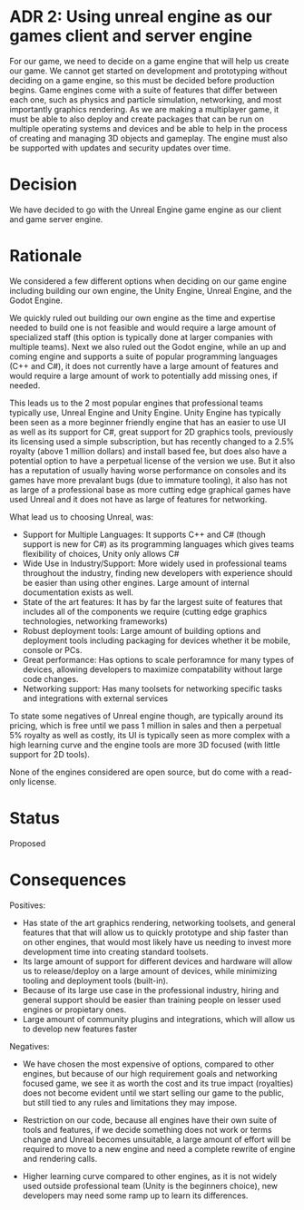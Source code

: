 # ADR 2: Using unreal engine as our games client and server engine

For our game, we need to decide on a game engine that will help us create our game.  We cannot get started on development and prototyping without deciding on a game engine, so this must be decided before production begins.  Game engines come with a suite of features that differ between each one, such as physics and particle simulation, networking, and most importantly graphics rendering. As we are making a multiplayer game, it must be able to also deploy and create packages that can be run on multiple operating systems and devices and be able to help in the process of creating and managing 3D objects and gameplay.  The engine must also be supported with updates and security updates over time.

# Decision

We have decided to go with the Unreal Engine game engine as our client and game server engine.

# Rationale

We considered a few different options when deciding on our game engine including building our own engine, the Unity Engine, Unreal Engine, and the Godot Engine.

We quickly ruled out building our own engine as the time and expertise needed to build one is not feasible and would require a large amount of specialized staff (this option is typically done at larger companies with multiple teams).  Next we also ruled out the Godot engine, while an up and coming engine and supports a suite of popular programming languages (C++ and C#), it does not currently have a large amount of features and would require a large amount of work to potentially add missing ones, if needed.  

This leads us to the 2 most popular engines that professional teams typically use, Unreal Engine and Unity Engine.  Unity Engine has typically been seen as a more beginner friendly engine that has an easier to use UI as well as its support for C#, great support for 2D graphics tools, previously its licensing used a simple subscription, but has recently changed to a 2.5% royalty (above 1 million dollars) and install based fee, but does also have a potential option to have a perpetual license of the version we use.   But it also has a reputation of usually having worse performance on consoles and its games have more prevalant bugs (due to immature tooling), it also has not as large of a professional base as more cutting edge graphical games have used Unreal and it does not have as large of features for networking.

What lead us to choosing Unreal, was:

- Support for Multiple Languages:  It supports C++ and C# (though support is new for C#) as its programming languages which gives teams flexibility of choices, Unity only allows C#
- Wide Use in Industry/Support: More widely used in professional teams throughout the industry, finding new developers with experience should be easier than using other engines.  Large amount of internal documentation exists as well.  
- State of the art features: It has by far the largest suite of features that includes all of the components we require (cutting edge graphics technologies, networking frameworks)
- Robust deployment tools: Large amount of building options and deployment tools including packaging for devices whether it be mobile, console or PCs.
- Great performance: Has options to scale perforamnce for many types of devices, allowing developers to maximize compatability without large code changes.
- Networking support: Has many toolsets for networking specific tasks and integrations with external services

To state some negatives of Unreal engine though, are typically around its pricing, which is free until we pass 1 million in sales and then a perpetual 5% royalty as well as costly, its UI is typically seen as more complex with a high learning curve and the engine tools are more 3D focused (with little support for 2D tools).  

None of the engines considered are open source, but do come with a read-only license.

# Status

Proposed

# Consequences

Positives:

- Has state of the art graphics rendering, networking toolsets, and general features that that will allow us to quickly prototype and ship faster than on other engines, that would most likely have us needing to invest more development time into creating standard toolsets.
- Its large amount of support for different devices and hardware will allow us to release/deploy on a large amount of devices, while minimizing tooling and deployment tools (built-in).
- Because of its large use case in the professional industry, hiring and general support should be easier than training people on lesser used engines or propietary ones.
- Large amount of community plugins and integrations, which will allow us to develop new features faster

Negatives: 

- We have chosen the most expensive of options, compared to other engines, but because of our high requirement goals and networking focused game, we see it as worth the cost and its true impact (royalties) does not become evident until we start selling our game to the public, but still tied to any rules and limitations they may impose.

- Restriction on our code, because all engines have their own suite of tools and features, if we decide something does not work or terms change and Unreal becomes  unsuitable, a large amount of effort will be required to move to a new engine and need a complete rewrite of engine and rendering calls.

- Higher learning curve compared to other engines, as it is not widely used outside professional team (Unity is the beginners choice), new developers may need some ramp up to learn its differences.